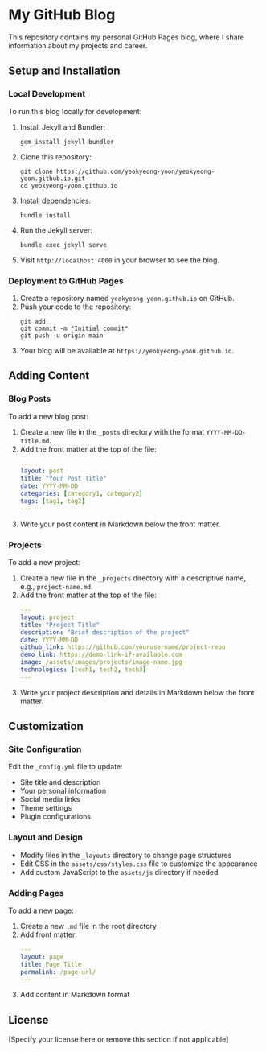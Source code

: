 # My GitHub Blog

This repository contains my personal GitHub Pages blog, where I share information about my projects and career.

## Setup and Installation

### Local Development

To run this blog locally for development:

1. Install Jekyll and Bundler:
   ```
   gem install jekyll bundler
   ```

2. Clone this repository:
   ```
   git clone https://github.com/yeokyeong-yoon/yeokyeong-yoon.github.io.git
   cd yeokyeong-yoon.github.io
   ```

3. Install dependencies:
   ```
   bundle install
   ```

4. Run the Jekyll server:
   ```
   bundle exec jekyll serve
   ```

5. Visit `http://localhost:4000` in your browser to see the blog.

### Deployment to GitHub Pages

1. Create a repository named `yeokyeong-yoon.github.io` on GitHub.
2. Push your code to the repository:
   ```
   git add .
   git commit -m "Initial commit"
   git push -u origin main
   ```
3. Your blog will be available at `https://yeokyeong-yoon.github.io`.

## Adding Content

### Blog Posts

To add a new blog post:

1. Create a new file in the `_posts` directory with the format `YYYY-MM-DD-title.md`.
2. Add the front matter at the top of the file:
   ```yml
   ---
   layout: post
   title: "Your Post Title"
   date: YYYY-MM-DD
   categories: [category1, category2]
   tags: [tag1, tag2]
   ---
   ```
3. Write your post content in Markdown below the front matter.

### Projects

To add a new project:

1. Create a new file in the `_projects` directory with a descriptive name, e.g., `project-name.md`.
2. Add the front matter at the top of the file:
   ```yml
   ---
   layout: project
   title: "Project Title"
   description: "Brief description of the project"
   date: YYYY-MM-DD
   github_link: https://github.com/yourusername/project-repo
   demo_link: https://demo-link-if-available.com
   image: /assets/images/projects/image-name.jpg
   technologies: [tech1, tech2, tech3]
   ---
   ```
3. Write your project description and details in Markdown below the front matter.

## Customization

### Site Configuration

Edit the `_config.yml` file to update:
- Site title and description
- Your personal information
- Social media links
- Theme settings
- Plugin configurations

### Layout and Design

- Modify files in the `_layouts` directory to change page structures
- Edit CSS in the `assets/css/styles.css` file to customize the appearance
- Add custom JavaScript to the `assets/js` directory if needed

### Adding Pages

To add a new page:
1. Create a new `.md` file in the root directory
2. Add front matter:
   ```yml
   ---
   layout: page
   title: Page Title
   permalink: /page-url/
   ---
   ```
3. Add content in Markdown format

## License

[Specify your license here or remove this section if not applicable] 